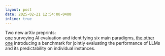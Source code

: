 ```yaml
---
layout: post
date: 2025-02-21 12:54:00-0400
inline: true
---
```


Two new arXiv preprints:  
[one](https://ai-evaluation-paradigms.github.io/) surveying AI evaluation and identifying six main paradigms, [the other one](https://predictaboard.github.io/) 
introducing a benchmark for jointly evaluating the performance of LLMs and its predictability on individual instances.